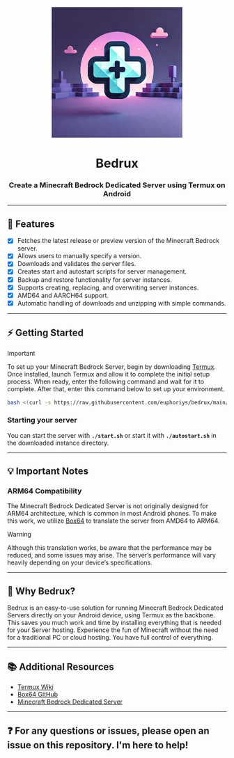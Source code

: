 <div align="center">
  <img src="bedrux.png" alt="Bedrux Logo" width="300" height="300">
  <h1 align="center">Bedrux</h1>
  <h3>Create a Minecraft Bedrock Dedicated Server using Termux on Android</h3>
</div>

---

## 🚀 Features

- [x] Fetches the latest release or preview version of the Minecraft Bedrock server.
- [x] Allows users to manually specify a version.
- [x] Downloads and validates the server files.
- [x] Creates start and autostart scripts for server management.
- [x] Backup and restore functionality for server instances.
- [x] Supports creating, replacing, and overwriting server instances.
- [x] AMD64 and AARCH64 support.
- [x] Automatic handling of downloads and unzipping with simple commands.

---

## ⚡ Getting Started

> [!IMPORTANT]
> To set up your Minecraft Bedrock Server, begin by downloading [Termux](https://f-droid.org/repo/com.termux_1000.apk). Once installed, launch Termux and allow it to complete the initial setup process. When ready, enter the following command and wait for it to complete. After that, enter this command below to set up your environment.
> ```bash
> bash <(curl -s https://raw.githubusercontent.com/euphoriys/bedrux/main/setup.sh)
> ```

### Starting your server
You can start the server with **`./start.sh`** or start it with **`./autostart.sh`** in the downloaded instance directory.

---

## 💡 Important Notes

### ARM64 Compatibility
The Minecraft Bedrock Dedicated Server is not originally designed for ARM64 architecture, which is common in most Android phones. To make this work, we utilize [Box64](https://github.com/ptitSeb/box64) to translate the server from AMD64 to ARM64.

> [!WARNING]
> Although this translation works, be aware that the performance may be reduced, and some issues may arise. The server’s performance will vary heavily depending on your device’s specifications.

---

## 🌟 Why Bedrux?

Bedrux is an easy-to-use solution for running Minecraft Bedrock Dedicated Servers directly on your Android device, using Termux as the backbone. This saves you much work and time by installing everything that is needed for your Server hosting. Experience the fun of Minecraft without the need for a traditional PC or cloud hosting. You have full control of everything.

---

## 📚 Additional Resources

- [Termux Wiki](https://wiki.termux.com/wiki/Main_Page)
- [Box64 GitHub](https://github.com/ptitSeb/box64)
- [Minecraft Bedrock Dedicated Server](https://www.minecraft.net/de-de/download/server/bedrock)

---

## ❓ For any questions or issues, please open an issue on this repository. I'm here to help!

